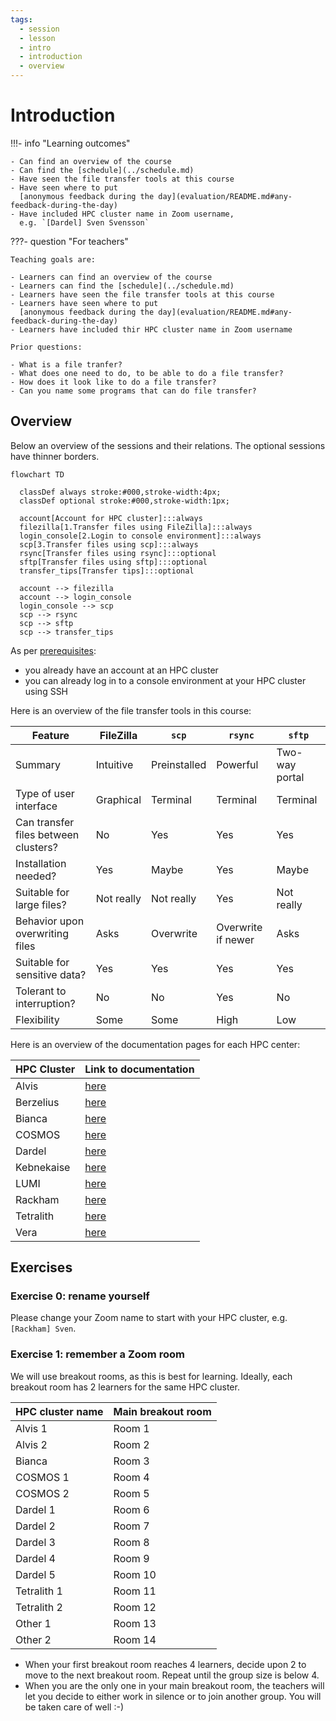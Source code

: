 ```yaml
---
tags:
  - session
  - lesson
  - intro
  - introduction
  - overview
---
```


# Introduction

!!!- info "Learning outcomes"

    - Can find an overview of the course
    - Can find the [schedule](../schedule.md)
    - Have seen the file transfer tools at this course
    - Have seen where to put
      [anonymous feedback during the day](evaluation/README.md#any-feedback-during-the-day)
    - Have included HPC cluster name in Zoom username,
      e.g. `[Dardel] Sven Svensson`

???- question "For teachers"

    Teaching goals are:

    - Learners can find an overview of the course
    - Learners can find the [schedule](../schedule.md)
    - Learners have seen the file transfer tools at this course
    - Learners have seen where to put
      [anonymous feedback during the day](evaluation/README.md#any-feedback-during-the-day)
    - Learners have included thir HPC cluster name in Zoom username

    Prior questions:

    - What is a file tranfer?
    - What does one need to do, to be able to do a file transfer?
    - How does it look like to do a file transfer?
    - Can you name some programs that can do file transfer?

## Overview

Below an overview of the sessions and their relations.
The optional sessions have thinner borders.

```mermaid
flowchart TD

  classDef always stroke:#000,stroke-width:4px;
  classDef optional stroke:#000,stroke-width:1px;

  account[Account for HPC cluster]:::always
  filezilla[1.Transfer files using FileZilla]:::always
  login_console[2.Login to console environment]:::always
  scp[3.Transfer files using scp]:::always
  rsync[Transfer files using rsync]:::optional
  sftp[Transfer files using sftp]:::optional
  transfer_tips[Transfer tips]:::optional

  account --> filezilla
  account --> login_console
  login_console --> scp
  scp --> rsync
  scp --> sftp
  scp --> transfer_tips
```

As per [prerequisites](../prereqs/README.md):

- you already have an account at an HPC cluster
- you can already log in to a console environment at your HPC cluster
  using SSH

Here is an overview of the file transfer tools in this course:

<!-- markdownlint-disable MD013 --><!-- Tables cannot be split up over lines, hence will break 80 characters per line -->

Feature                                | FileZilla                | `scp`                        | `rsync`                       | `sftp`
---------------------------------------|--------------------------|------------------------------|-------------------------------|------------------------------
Summary                                | Intuitive                | Preinstalled                 | Powerful                      | Two-way portal
Type of user interface                 | Graphical                | Terminal                     | Terminal                      | Terminal
Can transfer files between clusters?   | No                       | Yes                          | Yes                           | Yes
Installation needed?                   | Yes                      | Maybe                        | Yes                           | Maybe
Suitable for large files?              | Not really               | Not really                   | Yes                           | Not really
Behavior upon overwriting files        | Asks                     | Overwrite                    | Overwrite if newer            | Asks
Suitable for sensitive data?           | Yes                      | Yes                          | Yes                           | Yes
Tolerant to interruption?              | No                       | No                           | Yes                           | No
Flexibility                            | Some                     | Some                         | High                          | Low

<!-- markdownlint-enable MD013 -->

Here is an overview of the documentation pages for each HPC center:

<!-- markdownlint-disable MD013 --><!-- Tables cannot be split up over lines, hence will break 80 characters per line -->

HPC Cluster|Link to documentation
-----------|------------
Alvis      |[here](https://www.c3se.chalmers.se)
Berzelius  |[here](https://www.nsc.liu.se)
Bianca     |[here](https://docs.uppmax.uu.se)
COSMOS     |[here](https://lunarc-documentation.readthedocs.io)
Dardel     |[here](https://support.pdc.kth.se/doc/)
Kebnekaise |[here](https://docs.hpc2n.umu.se/)
LUMI       |[here](https://docs.csc.fi)
Rackham    |[here](https://docs.uppmax.uu.se)
Tetralith  |[here](https://www.nsc.liu.se)
Vera       |[here](https://www.c3se.chalmers.se)

<!-- markdownlint-enable MD013 -->

## Exercises

### Exercise 0: rename yourself

Please change your Zoom name to start with your HPC cluster,
e.g. `[Rackham] Sven`.

### Exercise 1: remember a Zoom room

We will use breakout rooms, as this is best for learning.
Ideally, each breakout room has 2 learners for the same HPC cluster.

HPC cluster name|Main breakout room
----------------|------------------
Alvis 1         |Room 1
Alvis 2         |Room 2
Bianca          |Room 3
COSMOS 1        |Room 4
COSMOS 2        |Room 5
Dardel 1        |Room 6
Dardel 2        |Room 7
Dardel 3        |Room 8
Dardel 4        |Room 9
Dardel 5        |Room 10
Tetralith 1     |Room 11
Tetralith 2     |Room 12
Other 1         |Room 13
Other 2         |Room 14

- When your first breakout room reaches 4 learners, decide upon 2 to
  move to the next breakout room.
  Repeat until the group size is below 4.
- When you are the only one in your main breakout room,
  the teachers will let you decide to either work in silence or
  to join another group. You will be taken care of well :-)
